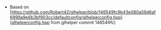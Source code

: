 - Based on [https://github.com/Robert42/glhelper/blob/146549fc9b43e080a59d6af6999a9e6b3bf903cc/defaultconfig/glhelperconfig.hpp](glhelperconfig.hpp from glhelper commit 146549fc)
